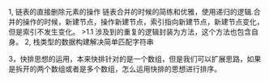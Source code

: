 1, 链表的直接删除元素的操作
	链表合并的时候的简练和优雅，使用递归的逻辑.合并的操作的时候，新建节点，操作新建节点，索引指向新建节点，新建节点变化，但是索引不发生变化。
	>1.1  涉及到的重复的逻辑封装为方法，这个方法也包含自身。	
2, 栈类型的数据构建解决简单匹配字符串

3，快排思想的运用，本来快排针对的是一个数组，但是我们可以扩展思路，如果是拆开的两个数组或者是多个数组，怎么运用快排的思想进行排序。

